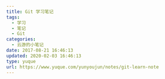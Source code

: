 ```yaml
---
title: Git 学习笔记
tags:
  - 学习
  - 笔记
  - Git
categories:
  - 云游的小笔记
date: 2017-08-21 16:46:13
updated: 2020-02-03 16:46:13
type: yuque
url: https://www.yuque.com/yunyoujun/notes/git-learn-note
---
```


